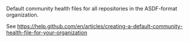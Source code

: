 Default community health files for all repositories in the ASDF-format organization.

See https://help.github.com/en/articles/creating-a-default-community-health-file-for-your-organization
